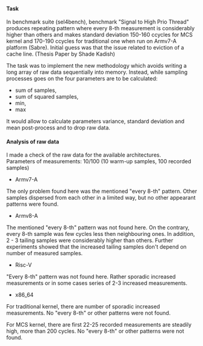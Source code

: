 #### Task

In benchmark suite (sel4bench), benchmark "Signal to High Prio Thread" produces repeating pattern where every 8-th measurement
is considerably higher than others and makes standard deviation 150-160 ccycles for MCS kernel and 170-190 ccycles for traditional one when run on Armv7-A platform (Sabre).
Initial guess was that the issue related to eviction of a cache line. (Thesis Paper by Shade Kadish)

The task was to implement the new methodology which avoids writing a long array of raw data sequentially into memory.
Instead, while sampling processes goes on the four parameters are to be calculated:
   - sum of samples,
   - sum of squared samples,
   - min,
   - max

It would allow to calculate parameters variance, standard deviation and mean post-process and to drop raw data.


#### Analysis of raw data

I made a check of the raw data for the available architectures. </br>Parameters of measurements: 10/100 (10 warm-up samples, 100 recorded samples)


   - Armv7-A

The only problem found here was the mentioned "every 8-th" pattern. Other samples dispersed from each other in a limited way, 
but no other appearant patterns were found.

   - Armv8-A

The mentioned "every 8-th" pattern was not found here. On the contrary, every 8-th sample was few cycles less then neighbouring ones.
In addition, 2 - 3 tailing samples were considerably higher than others. Further experiments showed that the increased tailing samples
don't depend on number of measured samples.

   - Risc-V

"Every 8-th" pattern was not found here. Rather sporadic increased measurements or in some cases series of 2-3 increased measurements.
    
   - x86_64

For traditional kernel, there are number of sporadic increased measurements. No "every 8-th" or other patterns were not found.

For MCS kernel, there are first 22-25 recorded measurements are steadily high, more than 200 cycles. No "every 8-th" or other patterns were not found.


